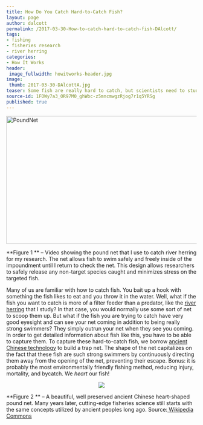 ```yaml
---
title: How Do You Catch Hard-to-Catch Fish?
layout: page
author: dalcott
permalink: /2017-03-30-How-to-catch-hard-to-catch-fish-DAlcott/
tags:
- fishing
- fisheries research
- river herring
categories:
- How It Works
header:
 image_fullwidth: howitworks-header.jpg
image:
 thumb: 2017-03-30-DAlcottA.jpg
teaser: Some fish are really hard to catch, but scientists need to study these hard-to-catch fish too. How do they do it?
source-id: 1FOWy7a3_OR97M0_ghWbc-z5mncmwgzRjog7r1q5YRSg
published: true
---
```

<a data-flickr-embed="true"  href="https://www.flickr.com/photos/139839751@N06/32500716645/in/dateposted-friend/" title="PoundNet"><img src="https://c1.staticflickr.com/1/657/32500716645_b4d9b4aace_m.jpg" width="600" height="338" alt="PoundNet"></a><script async src="//embedr.flickr.com/assets/client-code.js" charset="utf-8"></script>

**Figure 1 ** – Video showing the pound net that I use to catch river herring for my research. The net allows fish to swim safely and freely inside of the impoundment until I return to check the net. This design allows researchers to safely release any non-target species caught and minimizes stress on the targeted fish.

Many of us are familiar with how to catch fish. You bait up a hook with something the fish likes to eat and you throw it in the water. Well, what if the fish you want to catch is more of a filter feeder than a predator, like the [river herring](http://www.maine.gov/dmr/science-research/searun/alewife.html) that I study? In that case, you would normally use some sort of net to scoop them up. But what if the fish you are trying to catch have very good eyesight and can see your net coming in addition to being really strong swimmers? They simply outrun your net when they see you coming. In order to get detailed information about fish like this, you have to be able to capture them. To capture these hard-to-catch fish, we borrow [ancient Chinese technology](https://en.wikipedia.org/wiki/Double-Heart_of_Stacked_Stones) to build a trap net. The shape of the net capitalizes on the fact that these fish are such strong swimmers by continuously directing them away from the opening of the net, preventing their escape. Bonus: it is probably the most environmentally friendly fishing method, reducing injury, mortality, and bycatch. We *heart* our fish!

<center><div style="text-align:center"><img src ="https://upload.wikimedia.org/wikipedia/commons/b/b1/Fishpot.jpg"/></div></center>

**Figure 2 ** – A beautiful, well preserved ancient Chinese heart-shaped pound net. Many years later, cutting-edge fisheries science still starts with the same concepts utilized by ancient peoples long ago. Source:[ Wikipedia Commons](https://commons.wikimedia.org/wiki/File:Fishpot.jpg)

